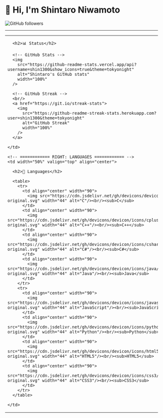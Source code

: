 # 👋 Hi, I'm Shintaro Niwamoto

![GitHub followers](https://img.shields.io/github/followers/shin1300?label=Follow&style=social)

---

<table>
  <tr>
    <!-- ============ LEFT: STATUS ============ -->
    <td width="50%" valign="top">

      <h2>📊 Status</h2>

      <!-- GitHub Stats -->
      <img
        src="https://github-readme-stats.vercel.app/api?username=shin1300&show_icons=true&theme=tokyonight"
        alt="Shintaro's GitHub stats"
        width="100%"
      />

      <!-- GitHub Streak -->
      <br/>
      <a href="https://git.io/streak-stats">
        <img
          src="https://github-readme-streak-stats.herokuapp.com?user=shin1300&theme=tokyonight"
          alt="GitHub Streak"
          width="100%"
        />
      </a>

    </td>

    <!-- ============ RIGHT: LANGUAGES ============ -->
    <td width="50%" valign="top" align="center">

      <h2>🧠 Languages</h2>

      <table>
        <tr>
          <td align="center" width="90">
            <img src="https://cdn.jsdelivr.net/gh/devicons/devicon/icons/c/c-original.svg" width="44" alt="C"/><br/><sub>C</sub>
          </td>
          <td align="center" width="90">
            <img src="https://cdn.jsdelivr.net/gh/devicons/devicon/icons/cplusplus/cplusplus-original.svg" width="44" alt="C++"/><br/><sub>C++</sub>
          </td>
          <td align="center" width="90">
            <img src="https://cdn.jsdelivr.net/gh/devicons/devicon/icons/csharp/csharp-original.svg" width="44" alt="C#"/><br/><sub>C#</sub>
          </td>
          <td align="center" width="90">
            <img src="https://cdn.jsdelivr.net/gh/devicons/devicon/icons/java/java-original.svg" width="44" alt="Java"/><br/><sub>Java</sub>
          </td>
        </tr>
        <tr>
          <td align="center" width="90">
            <img src="https://cdn.jsdelivr.net/gh/devicons/devicon/icons/javascript/javascript-original.svg" width="44" alt="JavaScript"/><br/><sub>JavaScript</sub>
          </td>
          <td align="center" width="90">
            <img src="https://cdn.jsdelivr.net/gh/devicons/devicon/icons/python/python-original.svg" width="44" alt="Python"/><br/><sub>Python</sub>
          </td>
          <td align="center" width="90">
            <img src="https://cdn.jsdelivr.net/gh/devicons/devicon/icons/html5/html5-original.svg" width="44" alt="HTML5"/><br/><sub>HTML5</sub>
          </td>
          <td align="center" width="90">
            <img src="https://cdn.jsdelivr.net/gh/devicons/devicon/icons/css3/css3-original.svg" width="44" alt="CSS3"/><br/><sub>CSS3</sub>
          </td>
        </tr>
      </table>

    </td>
  </tr>
</table>
